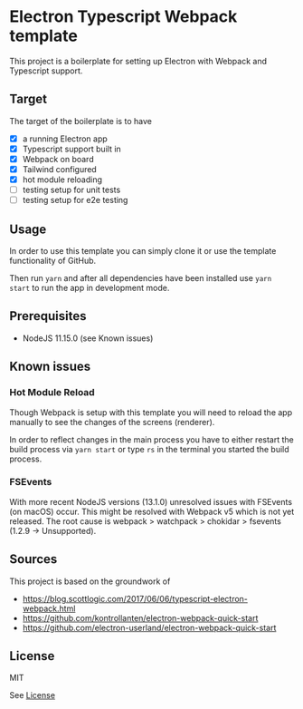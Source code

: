 # Electron Typescript Webpack template

This project is a boilerplate for setting up Electron with Webpack and
Typescript support.

## Target

The target of the boilerplate is to have

- [x] a running Electron app
- [x] Typescript support built in
- [x] Webpack on board
- [x] Tailwind configured
- [x] hot module reloading
- [ ] testing setup for unit tests
- [ ] testing setup for e2e testing

## Usage

In order to use this template you can simply clone it or use the template
functionality of GitHub.

Then run `yarn` and after all dependencies have been installed use `yarn start`
to run the app in development mode.

## Prerequisites

* NodeJS 11.15.0 (see Known issues)

## Known issues

### Hot Module Reload

Though Webpack is setup with this template you will need to reload the app
manually to see the changes of the screens (renderer).

In order to reflect changes in the main process you have to either restart the
build process via `yarn start` or type `rs` in the terminal you started the
build process.

### FSEvents

With more recent NodeJS versions (13.1.0) unresolved issues with FSEvents (on
macOS) occur. This might be resolved with Webpack v5 which is not yet released.
The root cause is webpack > watchpack > chokidar > fsevents (1.2.9 ->
Unsupported).

## Sources

This project is based on the groundwork of

* https://blog.scottlogic.com/2017/06/06/typescript-electron-webpack.html
* https://github.com/kontrollanten/electron-webpack-quick-start
* https://github.com/electron-userland/electron-webpack-quick-start

## License

MIT

See [License](LICENSE.md)
